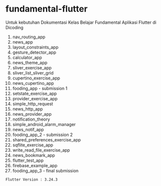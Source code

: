 # fundamental-flutter
Untuk kebutuhan Dokumentasi Kelas Belajar Fundamental Aplikasi Flutter di Dicoding
1. nav_routing_app
2. news_app
3. layout_constraints_app
4. gesture_detector_app
5. calculator_app
6. news_theme_app
7. sliver_exercise_app
8. sliver_list_sliver_grid
9. cupertino_exercise_app
10. news_cupertino_app
11. fooding_app - submission 1
12. setstate_exercise_app
13. provider_exercise_app
14. simple_http_request
15. news_http_app
16. news_provider_app
17. notification_theory
18. simple_android_alarm_manager
19. news_notif_app
20. fooding_app_2 - submission 2
21. shared_preferences_exercise_app
22. sqflite_exercise_app
23. write_read_file_exercise_app
24. news_bookmark_app
25. flutter_test_app
26. firebase_example_app
27. fooding_app_3 - final submission

```Flutter Version : 3.24.3```
